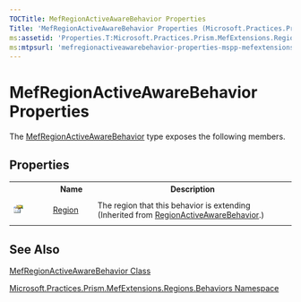 ```yaml
---
TOCTitle: MefRegionActiveAwareBehavior Properties
Title: 'MefRegionActiveAwareBehavior Properties (Microsoft.Practices.Prism.MefExtensions.Regions.Behaviors)'
ms:assetid: 'Properties.T:Microsoft.Practices.Prism.MefExtensions.Regions.Behaviors.MefRegionActiveAwareBehavior'
ms:mtpsurl: 'mefregionactiveawarebehavior-properties-mspp-mefextensions-regions-behaviors.md'
---
```


# MefRegionActiveAwareBehavior Properties

The [MefRegionActiveAwareBehavior](/patterns-practices/reference/mefregionactiveawarebehavior-class-mspp-mefextensions-regions-behaviors) type exposes the following members.

## Properties

<table>
<colgroup>
<col width="10%" />
<col width="10%" />
<col width="50%" />
</colgroup>

<tbody><tr>
<th>
							&nbsp;
						</th>
<th>Name</th>
<th>Description</th>
</tr>
<tr>
<td>

![Public property](/patterns-practices/reference/images/pubproperty.gif)
</td>
<td>
<a href="/patterns-practices/reference/regionactiveawarebehavior-region-property-mspp-regions-behaviors">Region</a>
</td>
<td>
<div>
The region that this behavior is extending
</div> (Inherited from <a href="/patterns-practices/reference/regionactiveawarebehavior-class-mspp-regions-behaviors">RegionActiveAwareBehavior</a>.)</td>
</tr>
</tbody>
</table>

## See Also

[MefRegionActiveAwareBehavior Class](/patterns-practices/reference/mefregionactiveawarebehavior-class-mspp-mefextensions-regions-behaviors)

[Microsoft.Practices.Prism.MefExtensions.Regions.Behaviors Namespace](/patterns-practices/reference/mspp-mefextensions-regions-behaviors-namespace)
